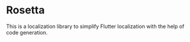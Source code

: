 # Rosetta

This is a localization library to simplify Flutter localization with the help of code generation.

